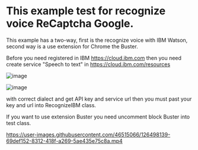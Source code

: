 


# **This example test for recognize voice ReCaptcha Google.**

This example has a two-way, first is the recognize voice with IBM Watson, second way is a use extension for Chrome the Buster.

Before you need registered in IBM https://cloud.ibm.com then you need create service "Speech to text" in https://cloud.ibm.com/resources

![image](https://user-images.githubusercontent.com/46515066/126499108-5f8805de-fd71-4a08-813b-73f1b782f0c3.png)

![image](https://user-images.githubusercontent.com/46515066/126499401-377b32ab-4cb1-4653-aec7-862e32c0bca8.png)


with correct dialect and get API key and service url then you must past your key and url into RecognizeIBM class.

If you want to use extension Buster you need uncomment block Buster into test class.


https://user-images.githubusercontent.com/46515066/126498139-69def152-8312-418f-a269-5ae435e75c8a.mp4
